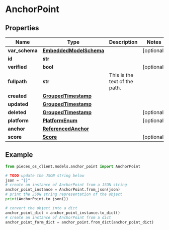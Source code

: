 # AnchorPoint


## Properties

Name | Type | Description | Notes
------------ | ------------- | ------------- | -------------
**var_schema** | [**EmbeddedModelSchema**](EmbeddedModelSchema) |  | [optional] 
**id** | **str** |  | 
**verified** | **bool** |  | [optional] 
**fullpath** | **str** | This is the text of the path. | 
**created** | [**GroupedTimestamp**](GroupedTimestamp) |  | 
**updated** | [**GroupedTimestamp**](GroupedTimestamp) |  | 
**deleted** | [**GroupedTimestamp**](GroupedTimestamp) |  | [optional] 
**platform** | [**PlatformEnum**](PlatformEnum) |  | [optional] 
**anchor** | [**ReferencedAnchor**](ReferencedAnchor) |  | 
**score** | [**Score**](Score) |  | [optional] 

## Example

```python
from pieces_os_client.models.anchor_point import AnchorPoint

# TODO update the JSON string below
json = "{}"
# create an instance of AnchorPoint from a JSON string
anchor_point_instance = AnchorPoint.from_json(json)
# print the JSON string representation of the object
print(AnchorPoint.to_json())

# convert the object into a dict
anchor_point_dict = anchor_point_instance.to_dict()
# create an instance of AnchorPoint from a dict
anchor_point_form_dict = anchor_point.from_dict(anchor_point_dict)
```



